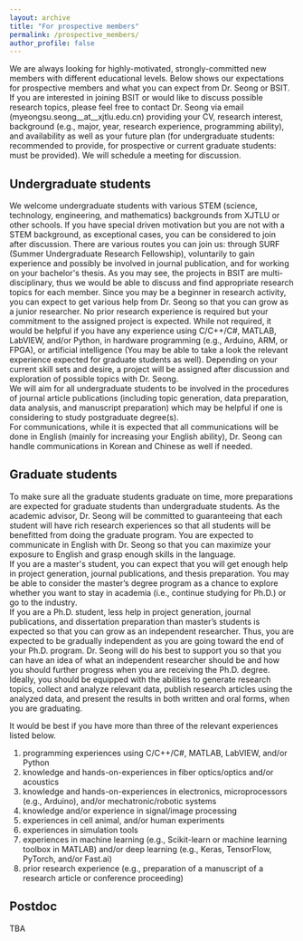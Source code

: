```yaml
---
layout: archive
title: "For prospective members"
permalink: /prospective_members/
author_profile: false
---
```


We are always looking for highly-motivated, strongly-committed new members with different educational levels. Below shows our expectations for prospective members and what you can expect from Dr. Seong or BSIT. If you are interested in joining BSIT or would like to discuss possible research topics, please feel free to contact Dr. Seong via email (myeongsu.seong__at__xjtlu.edu.cn) providing your CV, research interest, background (e.g., major, year, research experience, programming ability), and availability as well as your future plan (for undergraduate students: recommended to provide, for prospective or current graduate students: must be provided). We will schedule a meeting for discussion.


Undergraduate students
------
We welcome undergraduate students with various STEM (science, technology, engineering, and mathematics) backgrounds from XJTLU or other schools. If you have special driven motivation but you are not with a STEM background, as exceptional cases, you can be considered to join after discussion. There are various routes you can join us: through SURF (Summer Undergraduate Research Fellowship), voluntarily to gain experience and possibly be involved in journal publication, and for working on your bachelor's thesis. As you may see, the projects in BSIT are multi-disciplinary, thus we would be able to discuss and find appropriate research topics for each member. Since you may be a beginner in research activity, you can expect to get various help from Dr. Seong so that you can grow as a junior researcher. No prior research experience is required but your commitment to the assigned project is expected. While not required, it would be helpful if you have any experience using C/C++/C#, MATLAB, LabVIEW, and/or Python, in hardware programming (e.g., Arduino, ARM, or FPGA), or artificial intelligence (You may be able to take a look the relevant experience expected for graduate students as well). Depending on your current skill sets and desire, a project will be assigned after discussion and exploration of possible topics with Dr. Seong.  
We will aim for all undergraduate students to be involved in the procedures of journal article publications (including topic generation, data preparation, data analysis, and manuscript preparation) which may be helpful if one is considering to study postgraduate degree(s).  
For communications, while it is expected that all communications will be done in English (mainly for increasing your English ability), Dr. Seong can handle communications in Korean and Chinese as well if needed.


Graduate students
------
To make sure all the graduate students graduate on time, more preparations are expected for graduate students than undergraduate students. As the academic advisor, Dr. Seong will be committed to guaranteeing that each student will have rich research experiences so that all students will be benefitted from doing the graduate program. You are expected to communicate in English with Dr. Seong so that you can maximize your exposure to English and grasp enough skills in the language.   
If you are a master's student, you can expect that you will get enough help in project generation, journal publications, and thesis preparation. You may be able to consider the master’s degree program as a chance to explore whether you want to stay in academia (i.e., continue studying for Ph.D.) or go to the industry.  
If you are a Ph.D. student, less help in project generation, journal publications, and dissertation preparation than master’s students is expected so that you can grow as an independent researcher. Thus, you are expected to be gradually independent as you are going toward the end of your Ph.D. program. Dr. Seong will do his best to support you so that you can have an idea of what an independent researcher should be and how you should further progress when you are receiving the Ph.D. degree. Ideally, you should be equipped with the abilities to generate research topics, collect and analyze relevant data, publish research articles using the analyzed data, and present the results in both written and oral forms, when you are graduating.  

It would be best if you have more than three of the relevant experiences listed below.  

1. programming experiences using C/C++/C#, MATLAB, LabVIEW, and/or Python
1. knowledge and hands-on-experiences in fiber optics/optics and/or acoustics
1. knowledge and hands-on-experiences in electronics, microprocessors (e.g., Arduino), and/or mechatronic/robotic systems
1. knowledge and/or experience in signal/image processing
1. experiences in cell animal, and/or human experiments
1. experiences in simulation tools
1. experiences in machine learning (e.g., Scikit-learn or machine learning toolbox in MATLAB) and/or deep learning (e.g., Keras, TensorFlow, PyTorch, and/or Fast.ai)
1. prior research experience (e.g., preparation of a manuscript of a research article or conference proceeding)


Postdoc
------
TBA
